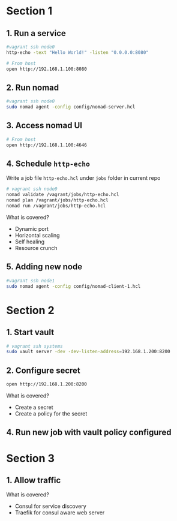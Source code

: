 # Section 1

## 1. Run a service

```bash
#vagrant ssh node0
http-echo -text "Hello World!" -listen "0.0.0.0:8080"

# From host
open http://192.168.1.100:8080
```

## 2. Run nomad

```bash
#vagrant ssh node0
sudo nomad agent -config config/nomad-server.hcl
```

## 3. Access nomad UI

```bash
# From host
open http://192.168.1.100:4646
```

## 4. Schedule `http-echo`

Write a job file `http-echo.hcl` under `jobs` folder in current repo

```bash
# vagrant ssh node0
nomad validate /vagrant/jobs/http-echo.hcl
nomad plan /vagrant/jobs/http-echo.hcl
nomad run /vagrant/jobs/http-echo.hcl
```

What is covered?
- Dynamic port
- Horizontal scaling
- Self healing
- Resource crunch

## 5. Adding new node

```bash
#vagrant ssh node1
sudo nomad agent -config config/nomad-client-1.hcl
```

# Section 2

## 1. Start vault

```bash
# vagrant ssh systems
sudo vault server -dev -dev-listen-address=192.168.1.200:8200
```

## 2. Configure secret

```bash
open http://192.168.1.200:8200
```

What is covered?
- Create a secret
- Create a policy for the secret

## 4. Run new job with vault policy configured

# Section 3

## 1. Allow traffic

What is covered?
- Consul for service discovery
- Traefik for consul aware web server
